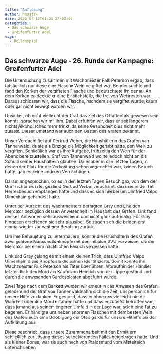 ```yaml
---
title: "Auflösung"
author: hnsstrk
date: 2023-04-13T01:21:27+02:00
categories:
 - Das schwarze Auge
 - Greifenfurter Adel
tags:
  - Rollenspiel
---
```


## Das schwarze Auge - 26. Runde der Kampagne: Greifenfurter Adel

Die Untersuchung zusammen mit Wachtmeister Falk Peterson ergab, dass tatsächlich nur diese eine Flasche Wein vergiftet war. Bender suchte und fand den Korken der vergifteten Flasche und begutachtete ihn genau. An dem Korken entdeckte er eine Einstichstelle, die frei von Weinresten war. Daraus schlossen wir, dass die Flasche, nachdem sie vergiftet wurde, kaum oder gar nicht bewegt worden war.

Unsicher, ob nicht vielleicht der Graf das Ziel des Giftattentats gewesen sein könnte, sprachen wir mit ihm. Dabei erfuhren wir, dass er seit längerem nichts Alkoholisches mehr trinkt, da seine Gesundheit dies nicht mehr zulässt. Dieser Umstand war auch den Gästen des Grafen bekannt.

Unser Verdacht fiel auf Gertrud Weber, die Haushälterin des Grafen von Tannenwald, da sie als Einzige die Möglichkeit gehabt hätte, den Wein zu vergiften. Schließlich war es ihre Aufgabe, frühzeitig den Wein für den Abend bereitzustellen. Graf von Tannenwald wollte jedoch nicht an die Schuld seiner Haushälterin glauben. Da er aber in den letzten Tagen, in denen der Platz für die Verkostung schon angerichtet war, keinen Besuch hatte, gab es keine anderen Verdächtigen.

Darauf angesprochen, ob es in den letzten Tagen Besuch gab, von dem der Graf nichts wusste, gestand Gertrud Weber verschämt, dass sie in der Tat Herrenbesuch empfangen hatte und dass es sich hierbei um Ulmfried Valpo Ulmenhain gehandelt hatte.

Unter der Aufsicht des Wachtmeisters befragten Gray und Link den Mercator bezüglich dessen Anwesenheit im Haushalt des Grafen. Link fand dessen Antworten sehr ausweichend und nicht ganz aufrichtig. Für Gray hingegen erschienen sie sehr plausibel. So zogen sich die beiden erst einmal wieder zur weiteren Beratung zurück.

Um ihre Behauptung zu untermauern, konnte die Haushälterin des Grafen zwei goldene Manschettenknöpfe mit den Initialen UVU vorweisen, die der Mercator bei einem nächtlichen Besuch vergessen hatte.

Link und Gray gelang es mit einem kleinen Trick, dass Ulmfried Valpo Ulmenhain diese Knöpfe als die seinen identifizierte. Somit konnte ihn Wachtmeister Falk Peterson als Täter überführen. Woraufhin der Händler letztendlich den Mord am Kaufmann Heinrich von der Lippe gestand und durch die anwesenden Gardesoldaten abgeführt wurde.

Zwei Tage nach dem Bankett wurden wir erneut in das Anwesen des Grafen geladenund der Graf von Tannenwaldnahm sich die Zeit, uns persönlich für unsere Hilfe zu danken. Er gestand, dass er ohne uns vielleicht nie die Wahrheit über den Mord erfahren hätte und dass er zutiefst betroffen war, dass jemand aus seinem engeren Umfeld in der Lage war, solch eine Tat zu begehen. Er händigte uns neben enormen Flaschen mit dem besten Wein des Grafen auch eine Belobigung der Stadtgarde für unsere Mithilfe bei der Aufklärung aus.

Diese beschrieb, dass unsere Zusammenarbeit mit den Ermittlern schließlich zur Lösung dieses schockierenden Falles beigetragen hatte. Und als kleiner Bonus, war sie auch noch von Praiosmund vom Mistelteich unterschrieben.
